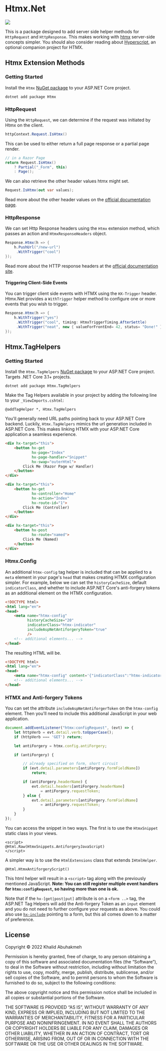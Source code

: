 # Htmx.Net

![](https://raw.githubusercontent.com/bigskysoftware/htmx/master/www/img/htmx_logo.1.png)

This is a package designed to add server side helper methods for `HttpRequest` and `HttpResponse`. This makes working with [htmx](https://htmx.org/) server-side concepts simpler. You should also consider reading about [Hyperscript](https://hyperscript.org/), an optional companion project for HTMX.

## Htmx Extension Methods

### Getting Started

Install the `Htmx` [NuGet package](https://www.nuget.org/packages/Htmx/) to your ASP.NET Core project.

```console
dotnet add package Htmx
```

### HttpRequest

Using the `HttpRequest`, we can determine if the request was initiated by Htmx on the client.

```c#
httpContext.Request.IsHtmx()
```

This can be used to either return a full page response or a partial page render.

```c#
// in a Razor Page
return Request.IsHtmx()
    ? Partial("_Form", this)
    : Page();
```

We can also retrieve the other header values htmx might set.

```c#
Request.IsHtmx(out var values);
```

Read more about the other header values on the [official documentation page](https://htmx.org/reference/#request_headers).

### HttpResponse

We can set Http Response headers using the `Htmx` extension method, which passes an action and `HtmxResponseHeaders` object.

```c#
Response.Htmx(h => {
    h.PushUrl("/new-url")
     .WithTrigger("cool")
});
```

Read more about the HTTP response headers at the [official documentation site](https://htmx.org/reference/#request_headers).

#### Triggering Client-Side Events

You can trigger client side events with HTMX using the `HX-Trigger` header. Htmx.Net provides a `WithTrigger` helper method to configure one or more events that you wish to trigger.

```c#
Response.Htmx(h => {
    h.WithTrigger("yes")
     .WithTrigger("cool", timing: HtmxTriggerTiming.AfterSettle)
     .WithTrigger("neat", new { valueForFrontEnd= 42, status= "Done!" }, timing: HtmxTriggerTiming.AfterSwap);
});
```

## Htmx.TagHelpers

### Getting Started

Install the `Htmx.TagHelpers` [NuGet package](https://www.nuget.org/packages/Htmx.TagHelpers/) to your ASP.NET Core project. Targets .NET Core 3.1+ projects.

```console
dotnet add package Htmx.TagHelpers
```

Make the Tag Helpers available in your project by adding the following line to your `_ViewImports.cshtml`:

```razor
@addTagHelper *, Htmx.TagHelpers
```

You'll generally need URL paths pointing back to your ASP.NET Core backend. Luckily, `Htmx.TagHelpers` mimics the url generation included in ASP.NET Core. This makes linking HTMX with your ASP.NET Core application a seamless experience.

```html
<div hx-target="this">
    <button hx-get
            hx-page="Index"
            hx-page-handler="Snippet"
            hx-swap="outerHtml">
        Click Me (Razor Page w/ Handler)
    </button>
</div>

<div hx-target="this">
    <button hx-get
            hx-controller="Home"
            hx-action="Index"
            hx-route-id="1">
        Click Me (Controller)
    </button>
</div>

<div hx-target="this">
    <button hx-post
            hx-route="named">
        Click Me (Named)
    </button>
</div>
```

### Htmx.Config

An additional `htmx-config` tag helper is included that can be applied to a `meta` element in your page's `head` that makes creating HTMX configuration simpler. For example, below we can set the `historyCacheSize`, default `indicatorClass`, and whether to include ASP.NET Core's anti-forgery tokens as an additional element on the HTMX configuration.

```html
<!DOCTYPE html>
<html lang="en">
<head>
    <meta name="htmx-config" 
          historyCacheSize="20"
          indicatorClass="htmx-indicator"
          includeAspNetAntiforgeryToken="true"
          />
    <!-- additional elements... -->
</head>
```

The resulting HTML will be.

```html
<!DOCTYPE html>
<html lang="en">
<head>
    <meta name="htmx-config" content='{"indicatorClass":"htmx-indicator","historyCacheSize":20,"antiForgery":{"formFieldName":"__RequestVerificationToken","headerName":"RequestVerificationToken","requestToken":"<token>"}}' />
    <!-- additional elements... -->
</head>
```

### HTMX and Anti-forgery Tokens

You can set the attribute `includeAspNetAntiforgerToken` on the `htmx-config` element. Then you'll need to include this additional JavaScript in your web application.

```javascript
document.addEventListener("htmx:configRequest", (evt) => {
    let httpVerb = evt.detail.verb.toUpperCase();
    if (httpVerb === 'GET') return;

    let antiForgery = htmx.config.antiForgery;

    if (antiForgery) {

        // already specified on form, short circuit
        if (evt.detail.parameters[antiForgery.formFieldName])
            return;

        if (antiForgery.headerName) {
            evt.detail.headers[antiForgery.headerName]
                = antiForgery.requestToken;
        } else {
            evt.detail.parameters[antiForgery.formFieldName]
                = antiForgery.requestToken;
        }
    }
});
```

You can access the snippet in two ways. The first is to use the `HtmxSnippet` static class in your views.

```
<script>
@Html.Raw(HtmxSnippets.AntiforgeryJavaScript)
</script>
```

A simpler way is to use the `HtmlExtensions` class that extends `IHtmlHelper`.

```
@Html.HtmxAntiforgeryScript()
```

This html helper will result in a `<script>` tag along with the previously mentioned JavaScript. **Note: You can still register multiple event handlers for `htmx:configRequest`, so having more than one is ok.**

Note that if the `hx-[get|post|put]` attribute is on a `<form ..>` tag, the ASP.NET Tag Helpers will add the Anti-forgery Token as an `input` element and you do not need to further configure your requests as above. You could also use [`hx-include`](https://htmx.org/attributes/hx-include/) pointing to a form, but this all comes down to a matter of preference.


## License

Copyright © 2022 Khalid Abuhakmeh

Permission is hereby granted, free of charge, to any person obtaining a copy of this software and associated documentation files (the “Software”), to deal in the Software without restriction, including without limitation the rights to use, copy, modify, merge, publish, distribute, sublicense, and/or sell copies of the Software, and to permit persons to whom the Software is furnished to do so, subject to the following conditions:

The above copyright notice and this permission notice shall be included in all copies or substantial portions of the Software.

THE SOFTWARE IS PROVIDED “AS IS”, WITHOUT WARRANTY OF ANY KIND, EXPRESS OR IMPLIED, INCLUDING BUT NOT LIMITED TO THE WARRANTIES OF MERCHANTABILITY, FITNESS FOR A PARTICULAR PURPOSE AND NONINFRINGEMENT. IN NO EVENT SHALL THE AUTHORS OR COPYRIGHT HOLDERS BE LIABLE FOR ANY CLAIM, DAMAGES OR OTHER LIABILITY, WHETHER IN AN ACTION OF CONTRACT, TORT OR OTHERWISE, ARISING FROM, OUT OF OR IN CONNECTION WITH THE SOFTWARE OR THE USE OR OTHER DEALINGS IN THE SOFTWARE.
